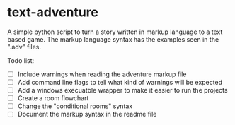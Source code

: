 # text-adventure
A simple python script to turn a story written in markup language to a text based game.  The markup language syntax has the examples seen in the ".adv" files.

Todo list:
- [ ] Include warnings when reading the adventure markup file
- [ ] Add command line flags to tell what kind of warnings will be expected
- [ ] Add a windows execuatble wrapper to make it easier to run the projects
- [ ] Create a room flowchart 
- [ ] Change the "conditional rooms" syntax
- [ ] Document the markup syntax in the readme file
